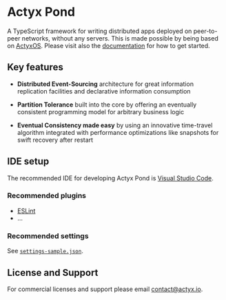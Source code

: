 # Actyx Pond

A TypeScript framework for writing distributed apps deployed on peer-to-peer networks, without any servers. This is made possible by being based on [ActyxOS](https://www.actyx.com/os/). Please visit also the [documentation](https://www.actyx.com/pond/docs/getting-started.html) for how to get started.

## Key features

- **Distributed Event-Sourcing** architecture for great information replication facilities and declarative information consumption

- **Partition Tolerance** built into the core by offering an eventually consistent programming model for arbitrary business logic

- **Eventual Consistency made easy** by using an innovative time-travel algorithm integrated with performance optimizations like snapshots for swift recovery after restart

## IDE setup

The recommended IDE for developing Actyx Pond is [Visual Studio Code](https://code.visualstudio.com/).

### Recommended plugins
- [ESLint](https://marketplace.visualstudio.com/items?itemName=dbaeumer.vscode-eslint)
- ...

### Recommended settings
See [`settings-sample.json`](/js/pond/.vscode/settings-sample.json).


## License and Support

For commercial licenses and support please email contact@actyx.io.
